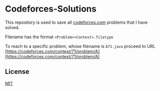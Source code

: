# Codeforces-Solutions

This repository is used to save all [codeforces.com](https://codeforces.com) problems that I have solved.

Filename has the format `<Problem><Contest>.filetype`

To reach to a specific problem, whose filename is `A71.java` proceed to URL [https://codeforces.com/contest/71/problem/A](https://codeforces.com/contest/71/problem/A)


## License
[MIT](https://choosealicense.com/licenses/mit/)